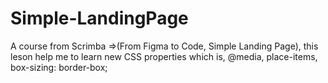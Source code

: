 # Simple-LandingPage

A course from Scrimba =>(From Figma to Code, Simple Landing Page), this leson help me to learn new CSS properties which is, @media, place-items,  box-sizing: border-box;
